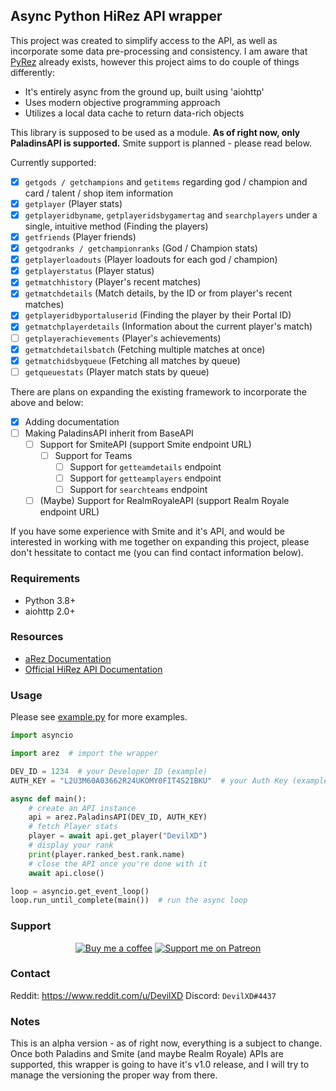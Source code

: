 ## Async Python HiRez API wrapper

This project was created to simplify access to the API, as well as incorporate some data
pre-processing and consistency. I am aware that [PyRez](https://github.com/luissilva1044894/Pyrez)
already exists, however this project aims to do couple of things differently:

- It's entirely async from the ground up, built using 'aiohttp'
- Uses modern objective programming approach
- Utilizes a local data cache to return data-rich objects

This library is supposed to be used as a module.
**As of right now, only PaladinsAPI is supported.** Smite support is planned - please read below.

Currently supported:

- [x] `getgods / getchampions` and `getitems` regarding god / champion
and card / talent / shop item information
- [x] `getplayer` (Player stats)
- [x] `getplayeridbyname`, `getplayeridsbygamertag` and `searchplayers` under a single,
intuitive method (Finding the players)
- [x] `getfriends` (Player friends)
- [x] `getgodranks / getchampionranks` (God / Champion stats)
- [x] `getplayerloadouts` (Player loadouts for each god / champion)
- [x] `getplayerstatus` (Player status)
- [x] `getmatchhistory` (Player's recent matches)
- [x] `getmatchdetails` (Match details, by the ID or from player's recent matches)
- [x] `getplayeridbyportaluserid` (Finding the player by their Portal ID)
- [x] `getmatchplayerdetails` (Information about the current player's match)
- [ ] `getplayerachievements` (Player's achievements)
- [x] `getmatchdetailsbatch` (Fetching multiple matches at once)
- [x] `getmatchidsbyqueue` (Fetching all matches by queue)
- [ ] `getqueuestats` (Player match stats by queue)

There are plans on expanding the existing framework to incorporate the above and below:

- [x] Adding documentation
- [ ] Making PaladinsAPI inherit from BaseAPI
    - [ ] Support for SmiteAPI (support Smite endpoint URL)
        - [ ] Support for Teams
            - [ ] Support for `getteamdetails` endpoint
            - [ ] Support for `getteamplayers` endpoint
            - [ ] Support for `searchteams` endpoint
    - [ ] \(Maybe) Support for RealmRoyaleAPI (support Realm Royale endpoint URL)

If you have some experience with Smite and it's API, and would be interested in working with me
together on expanding this project, please don't hessitate to contact me
(you can find contact information below).

### Requirements

- Python 3.8+
- aiohttp 2.0+

### Resources

- [aRez Documentation](https://arez.readthedocs.io/en/latest/)
- [Official HiRez API Documentation](
    https://docs.google.com/document/d/1OFS-3ocSx-1Rvg4afAnEHlT3917MAK_6eJTR6rzr-BM
)

### Usage

Please see [example.py](https://github.com/DevilXD/aRez/blob/master/example.py) for more examples.

```py
import asyncio

import arez  # import the wrapper

DEV_ID = 1234  # your Developer ID (example)
AUTH_KEY = "L2U3M60A03662R24UKOMY0FIT4S2IBKU"  # your Auth Key (example)

async def main():
    # create an API instance
    api = arez.PaladinsAPI(DEV_ID, AUTH_KEY)
    # fetch Player stats
    player = await api.get_player("DevilXD")
    # display your rank
    print(player.ranked_best.rank.name)
    # close the API once you're done with it
    await api.close()

loop = asyncio.get_event_loop()
loop.run_until_complete(main())  # run the async loop
```

### Support

<div align="center">

[![Buy me a coffee](https://i.imgur.com/cL95gzE.png)](
    https://www.buymeacoffee.com/DevilXD
)
[![Support me on Patreon](https://i.imgur.com/Mdkb9jq.png)](
    https://www.patreon.com/bePatron?u=26937862
)

</div>

### Contact

Reddit: https://www.reddit.com/u/DevilXD
Discord: `DevilXD#4437`

### Notes

This is an alpha version - as of right now, everything is a subject to change.
Once both Paladins and Smite (and maybe Realm Royale) APIs are supported, this wrapper is going to
have it's v1.0 release, and I will try to manage the versioning the proper way from there.
